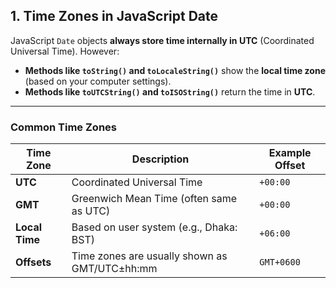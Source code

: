 ## **1. Time Zones in JavaScript Date**

JavaScript `Date` objects **always store time internally in UTC** (Coordinated Universal Time). However:

* **Methods like `toString()` and `toLocaleString()`** show the **local time zone** (based on your computer settings).
* **Methods like `toUTCString()` and `toISOString()`** return the time in **UTC**.

---

### Common Time Zones

| Time Zone      | Description                                    | Example Offset |
| -------------- | ---------------------------------------------- | -------------- |
| **UTC**        | Coordinated Universal Time                     | `+00:00`       |
| **GMT**        | Greenwich Mean Time (often same as UTC)        | `+00:00`       |
| **Local Time** | Based on user system (e.g., Dhaka: BST)        | `+06:00`       |
| **Offsets**    | Time zones are usually shown as GMT/UTC±hh\:mm | `GMT+0600`     |


